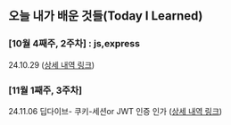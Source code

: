 

## 오늘 내가 배운 것들(Today I Learned)



### [10월 4째주, 2주차] : js,express

24.10.29  ([상세 내역 링크](https://github.com/wonajin/ayven-til/blob/main/2024-10-29.md))

### [11월 1째주, 3주차] 

24.11.06 딥다이브- 쿠키-세션or JWT 인증 인가 ([상세 내역 링크](https://github.com/wonajin/ayven-til/blob/main/2024-11-06.md))




